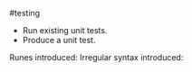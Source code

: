#testing

- Run existing unit tests.
- Produce a unit test.

Runes introduced:
Irregular syntax introduced:
